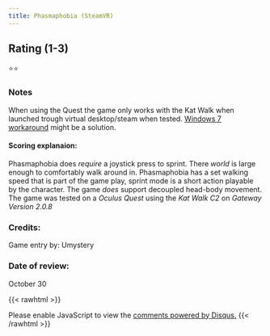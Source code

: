 ```yaml
---
title: Phasmaphobia (SteamVR)
---
```


## Rating (1-3)
⭐⭐

### Notes
When using the Quest the game only works with the Kat Walk when launched trough virtual desktop/steam when tested. [Windows 7 workaround](https://katwalk.fandom.com/wiki/Oculus_Workaround:_Windows_7_Compatibility_Mode) might be a solution.

#### Scoring explanaion:
Phasmaphobia does *require* a joystick press to sprint.
There *world* is large enough to comfortably walk around in.
Phasmaphobia has a set walking speed that is part of the game play, sprint mode is a short action playable by the character.
The game *does* support decoupled head-body movement.
The game was tested on a *Oculus Quest* using the *Kat Walk C2* on *Gateway Version 2.0.8*

### Credits:
Game entry by: Umystery

### Date of review:
October 30

{{< rawhtml >}}
<div id="disqus_thread"></div>
<script>
    /*
    var disqus_config = function () {
    this.page.url = PAGE_URL;  // Replace PAGE_URL with your page's canonical URL variable
    this.page.identifier = PAGE_IDENTIFIER; // Replace PAGE_IDENTIFIER with your page's unique identifier variable
    };
    */
    
    (function() { // DON'T EDIT BELOW THIS LINE
    var d = document, s = d.createElement('script');
    s.src = 'https://katdb.disqus.com/embed.js';
    s.setAttribute('data-timestamp', +new Date());
    (d.head || d.body).appendChild(s);
    })();
</script>
<noscript>Please enable JavaScript to view the <a href="https://disqus.com/?ref_noscript">comments powered by Disqus.</a></noscript>
{{< /rawhtml >}}
